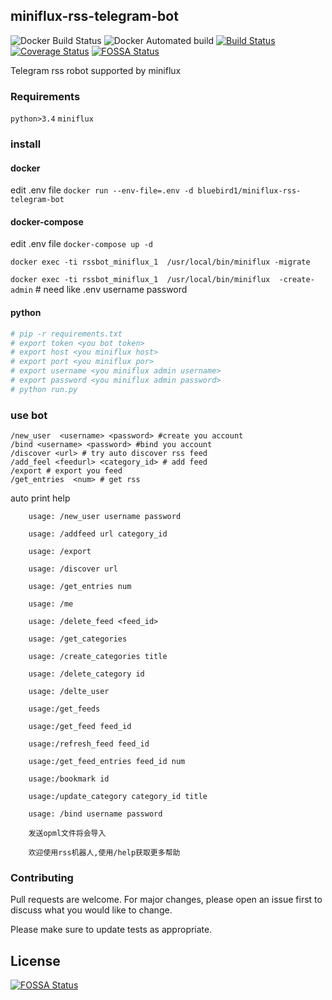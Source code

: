 ## miniflux-rss-telegram-bot

![Docker Build Status](https://img.shields.io/docker/build/bluebird1/miniflux-rss-telegram-bot.svg)
![Docker Automated build](https://img.shields.io/docker/automated/bluebird1/miniflux-rss-telegram-bot.svg)
[![Build Status](https://travis-ci.org/blue-bird1/miniflux-rss-telegram-bot.svg?branch=master)](https://travis-ci.org/blue-bird1/miniflux-rss-telegram-bot)
[![Coverage Status](https://coveralls.io/repos/github/blue-bird1/miniflux-rss-telegram-bot/badge.svg)](https://coveralls.io/github/blue-bird1/miniflux-rss-telegram-bot)
[![FOSSA Status](https://app.fossa.io/api/projects/git%2Bgithub.com%2Fblue-bird1%2Fminiflux-rss-telegram-bot.svg?type=shield)](https://app.fossa.io/projects/git%2Bgithub.com%2Fblue-bird1%2Fminiflux-rss-telegram-bot?ref=badge_shield)

Telegram rss robot supported by miniflux

### Requirements
`python>3.4`
`miniflux`

### install
#### docker
edit .env file
`docker run --env-file=.env -d bluebird1/miniflux-rss-telegram-bot`
#### docker-compose
edit .env file
`docker-compose up -d`

`docker exec -ti rssbot_miniflux_1  /usr/local/bin/miniflux -migrate`

`docker exec -ti rssbot_miniflux_1  /usr/local/bin/miniflux  -create-admin` # need like .env username password
#### python
```bash
# pip -r requirements.txt
# export token <you bot token>
# export host <you miniflux host>
# export port <you miniflux por>
# export username <you miniflux admin username>
# export password <you miniflux admin password>
# python run.py
```

### use bot
```
/new_user  <username> <password> #create you account
/bind <username> <password> #bind you account
/discover <url> # try auto discover rss feed
/add_feel <feedurl> <category_id> # add feed
/export # export you feed
/get_entries  <num> # get rss
```

auto print help
```
    usage: /new_user username password
    
    usage: /addfeed url category_id
    
    usage: /export
    
    usage: /discover url
    
    usage: /get_entries num
    
    usage: /me
    
    usage: /delete_feed <feed_id>
    
    usage: /get_categories
    
    usage: /create_categories title
    
    usage: /delete_category id
    
    usage: /delte_user
    
    usage:/get_feeds
    
    usage:/get_feed feed_id
    
    usage:/refresh_feed feed_id
    
    usage:/get_feed_entries feed_id num
    
    usage:/bookmark id
    
    usage:/update_category category_id title
    
    usage: /bind username password
    
    发送opml文件将会导入
    
    欢迎使用rss机器人,使用/help获取更多帮助
```

### Contributing
Pull requests are welcome. For major changes, please open an issue first to discuss what you would like to change.

Please make sure to update tests as appropriate.

## License
[![FOSSA Status](https://app.fossa.io/api/projects/git%2Bgithub.com%2Fblue-bird1%2Fminiflux-rss-telegram-bot.svg?type=large)](https://app.fossa.io/projects/git%2Bgithub.com%2Fblue-bird1%2Fminiflux-rss-telegram-bot?ref=badge_large)
